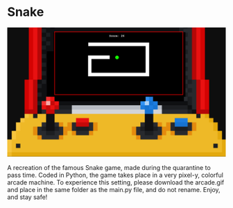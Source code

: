 # Snake

![Screenshot](https://github.com/bonniepeng2002/corona-snake/blob/master/snake.png?raw=true)

A recreation of the famous Snake game, made during the quarantine to pass time. Coded in Python, the game takes place in a very pixel-y, colorful arcade machine. To experience this setting, please download the arcade.gif and place in the same folder as the main.py file, and do not rename. Enjoy, and stay safe!
